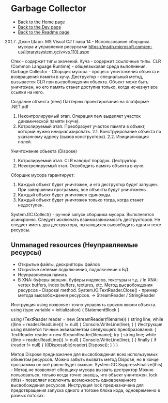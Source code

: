 # Garbage Collector

- [Back to the Home page](../../README.md)
- [Back to the Dev page](../README.md)
- [Back to the Readme page](README.md)

2017. Джон Шарп. MS Visual C#
Глава 14 - Использование сборщика мусора и управление ресурсами
https://msdn.microsoft.com/en-us/library/system.gc(v=vs.110).aspx

Стек - содержит типы значений.
Куча - содержит ссылочные типы.
CLR (Common Language Runtime) - общеязыковая среда выполнения.
Garbage Collector - Сборщик мусора - процесс уничтожения объекта и возвращения памяти в кучу.
Деструктор - специальный метод, вызывается CLR при высвобождении объекта.
Объект може быть уничтожен, но его память станет доступна только, когда исчезнут все ссылки на него.

Создание объекта (new)
Паттерны проектирования на платформе .NET.pdf
1. Неконтролируемый этап. Операция new выделяет участок динамической памяти (куче).
2. Котролируемый этап. Преобразует участок памяти в объект, который нужно инициализировать.
  2.1. Конструирование объекта по указанному адресу (вызов конструктора).
  2.2. Инициализация полей.

Уничтожение объекта (Dispose)
1. Котролируемый этап. CLR наводит порядок. Деструктор.
2. Некотролируемый этап. Освободить память объекта в куче.

Сборщик мусора гарантирует:
1. Каждый объект будет уничтожен, и его деструктор будет запущен. При завершении программы, все объекты будут уничтожены.
2. Каждый объект будет уничтожен единожды.
3. Каждый объект будет уничтожен только тогда, когда станет недоступен.

System.GC.Collect() - ручной запуск сборщика мусора. Выполняется асинхронно.
Следует исключать взаимозависимость деструкторов.
Не следует иметь два деструктора, пытающихся высвободить одни и теже ресурсы.

Unmanaged resources (Неуправляемые ресурсы)
-------------------------------------------
- Открытые файлы, дескрипторы файлов
- Открытые сетевые подключения, подключение к БД
- Неуправляемая память
- В XNA: буферы вершин, буферы индексов, текстуры и т.д. / In XNA: vertex buffers, index buffers, textures, etc.
Метод высвобождения ресурсов - Disposal method.
System.IO.TextReader.Close() - пример метода высвобождения ресурсов.
-> StreamReader / StringReader

Инструкция using позволяет точно управлять сроком жизни объекта.
using (type variable = initialization)
{
  StatementBlock
}

using (TextReader reader = new StreamReader(filename))
{
    string line;
    while ((line = reader.ReadLine()) != null)
    {
        Console.WriteLine(line);
    }
}
Инструкция using является точным эквивалентом следующего преобразования:
{
    TextReader reader = new StreamReader(filename);
    try
    {
        string line;
        while ((line = reader.ReadLine()) != null)
      {
        Console.WriteLine(line);
      }
    }
    finally
    {
      if (reader != null)
      {
        ((IDisposable)reader).Dispose();
      }
    }
}

Метод Dispose предназначен для высвобождения всех используемых объектом ресурсов.
Можно забыть вызвать метод Dispose, но в конце программы он всё равно будет вызван.
System.GC.SuppressFinalize(this) - Метод не позволяет сборщику мусора вызвать деструктор
Можно пользоваться, только когда точно знаешь, что объект уничтожен.
lock (this) - позволяет исключить возможность одновременного высвобождения ресурсов.
Инструкция lock предназначена для предотвращения запуска одного и тогоже блока кода,
одновременно в разных потоках.

